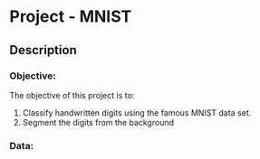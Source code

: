 # Project - MNIST

## Description

### Objective:

The objective of this project is to:

1. Classify handwritten digits using the famous MNIST data set.
2. Segment the digits from the background

### Data:
